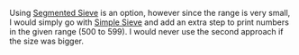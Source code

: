 Using [Segmented Sieve](https://www.geeksforgeeks.org/segmented-sieve-print-primes-in-a-range/) is an option, however since the range is very small, I would simply go with [Simple Sieve](https://www.geeksforgeeks.org/sieve-of-eratosthenes/) and add an extra step to print numbers in the given range (500 to 599). I would never use the second approach if the size was bigger.
